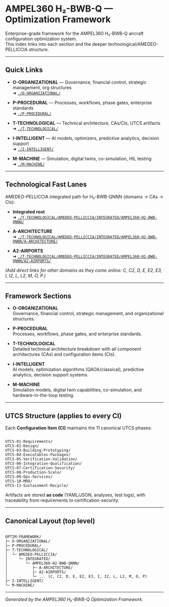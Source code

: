# AMPEL360 H₂-BWB-Q — Optimization Framework

Enterprise-grade framework for the AMPEL360 H₂-BWB-Q aircraft configuration optimization system.  
This index links into each section and the deeper technological/AMEDEO-PELLICCIA structure.

---

## Quick Links

- **O-ORGANIZATIONAL** — Governance, financial control, strategic management, org structures  
  ➜ [`./O-ORGANIZATIONAL/`](./O-ORGANIZATIONAL/)

- **P-PROCEDURAL** — Processes, workflows, phase gates, enterprise standards  
  ➜ [`./P-PROCEDURAL/`](./P-PROCEDURAL/)

- **T-TECHNOLOGICAL** — Technical architecture, CAs/CIs, UTCS artifacts  
  ➜ [`./T-TECHNOLOGICAL/`](./T-TECHNOLOGICAL/)

- **I-INTELLIGENT** — AI models, optimizers, predictive analytics, decision support  
  ➜ [`./I-INTELLIGENT/`](./I-INTELLIGENT/)

- **M-MACHINE** — Simulation, digital twins, co-simulation, HIL testing  
  ➜ [`./M-MACHINE/`](./M-MACHINE/)

---

## Technological Fast Lanes

AMEDEO-PELLICCIA integrated path for H₂-BWB-QNNN (domains → CAs → CIs):

- **Integrated root**  
  ➜ [`./T-TECHNOLOGICAL/AMEDEO-PELLICCIA/INTEGRATED/AMPEL360-H2-BWB-QNNN/`](./T-TECHNOLOGICAL/AMEDEO-PELLICCIA/INTEGRATED/AMPEL360-H2-BWB-QNNN/)

- **A-ARCHITECTURE**  
  ➜ [`./T-TECHNOLOGICAL/AMEDEO-PELLICCIA/INTEGRATED/AMPEL360-H2-BWB-QNNN/A-ARCHITECTURE/`](./T-TECHNOLOGICAL/AMEDEO-PELLICCIA/INTEGRATED/AMPEL360-H2-BWB-QNNN/A-ARCHITECTURE/)

- **A2-AIRPORTS**  
  ➜ [`./T-TECHNOLOGICAL/AMEDEO-PELLICCIA/INTEGRATED/AMPEL360-H2-BWB-QNNN/A2-AIRPORTS/`](./T-TECHNOLOGICAL/AMEDEO-PELLICCIA/INTEGRATED/AMPEL360-H2-BWB-QNNN/A2-AIRPORTS/)

_(Add direct links for other domains as they come online: C, C2, D, E, E2, E3, I, I2, L, L2, M, O, P.)_

---

## Framework Sections

- **O-ORGANIZATIONAL**  
  Governance, financial control, strategic management, and organizational structures.

- **P-PROCEDURAL**  
  Processes, workflows, phase gates, and enterprise standards.

- **T-TECHNOLOGICAL**  
  Detailed technical architecture breakdown with all component architectures (CAs) and configuration items (CIs).

- **I-INTELLIGENT**  
  AI models, optimization algorithms (QAOA/classical), predictive analytics, decision support systems.

- **M-MACHINE**  
  Simulation models, digital twin capabilities, co-simulation, and hardware-in-the-loop testing.

---

## UTCS Structure (applies to every CI)

Each **Configuration Item (CI)** maintains the 11 canonical UTCS phases:

```

UTCS-01-Requirements/
UTCS-02-Design/
UTCS-03-Building-Prototyping/
UTCS-04-Executables-Packages/
UTCS-05-Verification-Validation/
UTCS-06-Integration-Qualification/
UTCS-07-Certification-Security/
UTCS-08-Production-Scale/
UTCS-09-Ops-Services/
UTCS-10-MRO/
UTCS-11-Sustainment-Recycle/

```

Artifacts are stored **as code** (YAML/JSON, analyses, test logs), with traceability from requirements to certification-security.

---

## Canonical Layout (top level)

```

OPTIM-FRAMEWORK/
├─ O-ORGANIZATIONAL/
├─ P-PROCEDURAL/
├─ T-TECHNOLOGICAL/
│  └─ AMEDEO-PELLICCIA/
│     └─ INTEGRATED/
│        └─ AMPEL360-H2-BWB-QNNN/
│           ├─ A-ARCHITECTURE/
│           ├─ A2-AIRPORTS/
│           └─ ... (C, C2, D, E, E2, E3, I, I2, L, L2, M, O, P)
├─ I-INTELLIGENT/
└─ M-MACHINE/

```

---

_Generated by the AMPEL360 H₂-BWB-Q Optimization Framework._
```

